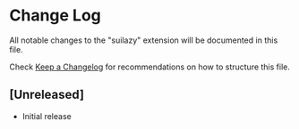 # Change Log

All notable changes to the "suilazy" extension will be documented in this file.

Check [Keep a Changelog](http://keepachangelog.com/) for recommendations on how to structure this file.

## [Unreleased]

- Initial release